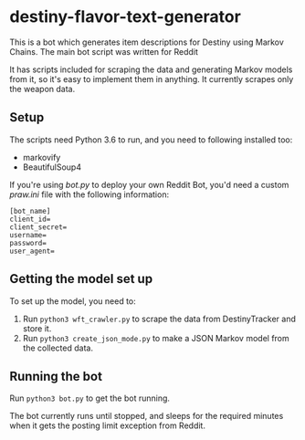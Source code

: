 # destiny-flavor-text-generator

This is a bot which generates item descriptions for Destiny using Markov Chains. The main bot script was written for Reddit

It has scripts included for scraping the data and generating Markov models from it, so it's easy to implement them in anything. It currently scrapes only the weapon data. 

## Setup

The scripts need Python 3.6 to run, and you need to following installed too:

* markovify
* BeautifulSoup4

If you're using _bot.py_ to deploy your own Reddit Bot, you'd need a custom _praw.ini_ file with the following information:

```
[bot_name]
client_id=
client_secret=
username=
password=
user_agent=
```

## Getting the model set up

To set up the model, you need to:

1. Run `python3 wft_crawler.py` to scrape the data from DestinyTracker and store it.
2. Run `python3 create_json_mode.py` to make a JSON Markov model from the collected data.

## Running the bot

Run `python3 bot.py` to get the bot running.

The bot currently runs until stopped, and sleeps for the required minutes when it gets the posting limit exception from Reddit. 